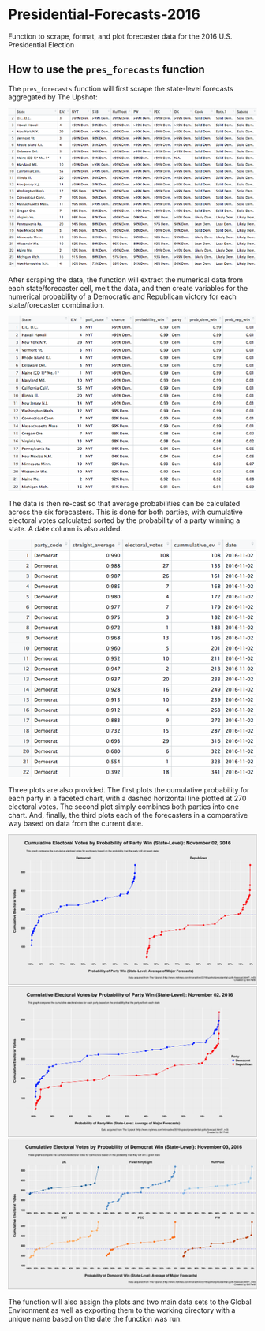 # Presidential-Forecasts-2016
Function to scrape, format, and plot forecaster data for the 2016 U.S. Presidential Election

## How to use the `pres_forecasts` function

The `pres_forecasts` function will first scrape the state-level forecasts aggregated by The Upshot:

![alt text](https://github.com/BillPetti/Presidential-Forecasts-2016/blob/master/Screen%20Shot%202016-11-02%20at%2010.01.05%20AM.png?raw=true)

After scraping the data, the function will extract the numerical data from each state/forecaster cell, melt the data, and then create variables for the numerical probability of a Democratic and Republican victory for each state/forecaster combination.

![alt text](https://github.com/BillPetti/Presidential-Forecasts-2016/blob/master/Screen%20Shot%202016-11-02%20at%2010.02.39%20AM.png?raw=true)

The data is then re-cast so that average probabilities can be calculated across the six forecasters. This is done for both parties, with cumulative electoral votes calculated sorted by the probability of a party winning a state. A date column is also added.

![alt text](https://github.com/BillPetti/Presidential-Forecasts-2016/blob/master/Screen%20Shot%202016-11-02%20at%2010.06.20%20AM.png?raw=true)

Three plots are also provided. The first plots the cumulative probability for each party in a faceted chart, with a dashed horizontal line plotted at 270 electoral votes. The second plot simply combines both parties into one chart. And, finally, the third plots each of the forecasters in a comparative way based on data from the current date.

![alt text](https://github.com/BillPetti/Presidential-Forecasts-2016/blob/master/cumulative_ev_2016_facet_2016-11-02.png?raw=true) 
![alt text](https://github.com/BillPetti/Presidential-Forecasts-2016/blob/master/cumulative_ev_2016_2016-11-02.png?raw=true)  
![alt text](https://github.com/BillPetti/Presidential-Forecasts-2016/blob/master/compare_forecasters_2016-11-03.png?raw=true)

The function will also assign the plots and two main data sets to the Global Environment as well as exporting them to the working directory with a unique name based on the date the function was run.


